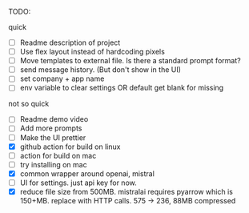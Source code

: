 
TODO:

quick
- [ ] Readme description of project
- [ ] Use flex layout instead of hardcoding pixels
- [ ] Move templates to external file. Is there a standard prompt format?
- [ ] send message history. (But don't show in the UI)
- [ ] set company + app name
- [ ] env variable to clear settings OR default get blank for missing

not so quick
- [ ] Readme demo video
- [ ] Add more prompts
- [ ] Make the UI prettier
- [x] github action for build on linux
- [ ] action for build on mac
- [ ] try installing on mac
- [x] common wrapper around openai, mistral
- [ ] UI for settings. just api key for now.
- [x] reduce file size from 500MB. mistralai requires pyarrow which is 150+MB. replace with HTTP calls. 575 -> 236, 88MB compressed
